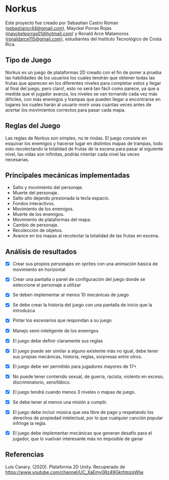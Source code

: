 # Norkus

Este proyecto fue creado por Sebastian Castro Roman (sebastiancr44@gmail.com), Mayckel Porras Rojas (mayckelporras01@hotmail.com) y Ronald Arce Matamoros (ronaldarce115@gmail.com), estudiantes del Instituto Tecnológico de Costa Rica.

## Tipo de Juego
Norkus es un juego de plataformas 2D creado con el fin de poner a prueba las habilidades de los usuarios los cuales tendrán que obtener todas las frutas que aparecen en los diferentes niveles para completar estos y llegar al final del juego, pero claro!, esto no será tan fácil como parece, ya que a medida que el jugador avanza, los niveles se van tornando cada vez más difíciles, con más enemigos y trampas que pueden llegar a encontrarse en lugares los cuales harán al usuario morir unas cuantas veces antes de acertar los movimientos correctos para pasar cada mapa.

## Reglas del Juego
Las reglas de Norkus son simples, no te rindas. El juego consiste en esquivar los enemigos y hacerse lugar en distintos mapas de trampas, todo esto recolectando la totalidad de frutas de la escena para pasar al siguiente nivel, las vidas son infinitas, podrás intentar cada nivel las veces necesarias.

## Principales mecánicas implementadas

- Salto y movimiento del personaje.
- Muerte del personaje.
- Salto alto dejando presionada la tecla espacio.
- Fondos interactivos.
- Movimiento de los enemigos.
- Muerte de los enemigos.
- Movimiento de plataformas del mapa.
- Cambio de personaje. 
- Recolección de objetos.
- Avance en los mapas al recolectar la totalidad de las frutas en escena.

## Análisis de resultados

- [x] Crear sus propios personajes en sprites con una animación básica de movimiento en horizontal
- [x] Crear una pantalla o panel de configuración del juego donde se seleccione el personaje a utilizar
- [x] Se deben implementar al menos 10 mecánicas de juego
- [x] Se debe crear la historia del juego con una pantalla de inicio que la introduzca
- [x] Pintar los escenarios que respondan a su juego
- [x] Manejo semi-inteligente de los enemigos
- [x] El juego debe definir claramente sus reglas
- [x] El juego puede ser similar a alguno existente más no igual, debe tener sus propias mecánicas, historia, reglas, sorpresas entre otros.
- [x] El juego debe ser permitido para jugadores mayores de 17+
- [x] No puede tener contenido sexual, de guerra, racista, violento en exceso, discriminatorio, xenofóbico.
- [x] El juego tendrá cuando menos 3 niveles o mapas de juego.
- [x] Se debe tener al menos una misión a cumplir.
- [x] El juego debe incluir música que sea libre de pago y respetando los derechos de propiedad intelectual, por lo que cualquier canción popular infringe la regla.
- [x] El juego debe implementar mecánicas que generan desafío para el jugador, que lo vuelvan interesante más no imposible de ganar 


## Referencias

Luis Canary. (2020). Plataforma 2D Unity. Recuperado de https://www.youtube.com/channel/UC_XaEmy0Rz49GkrhtpzqWlw
